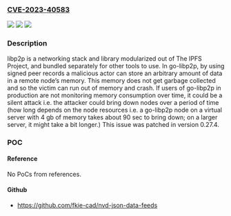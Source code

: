 ### [CVE-2023-40583](https://cve.mitre.org/cgi-bin/cvename.cgi?name=CVE-2023-40583)
![](https://img.shields.io/static/v1?label=Product&message=go-libp2p&color=blue)
![](https://img.shields.io/static/v1?label=Version&message=%3C%200.27.4%20&color=brightgreen)
![](https://img.shields.io/static/v1?label=Vulnerability&message=CWE-400%3A%20Uncontrolled%20Resource%20Consumption&color=brightgreen)

### Description

libp2p is a networking stack and library modularized out of The IPFS Project, and bundled separately for other tools to use. In go-libp2p, by using signed peer records a malicious actor can store an arbitrary amount of data in a remote node’s memory. This memory does not get garbage collected and so the victim can run out of memory and crash. If users of go-libp2p in production are not monitoring memory consumption over time, it could be a silent attack i.e. the attacker could bring down nodes over a period of time (how long depends on the node resources i.e. a go-libp2p node on a virtual server with 4 gb of memory takes about 90 sec to bring down; on a larger server, it might take a bit longer.) This issue was patched in version 0.27.4.

### POC

#### Reference
No PoCs from references.

#### Github
- https://github.com/fkie-cad/nvd-json-data-feeds

